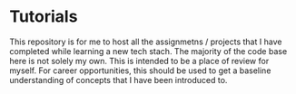 # Tutorials
This repository is for me to host all the assignmetns / projects that I have completed while learning a new tech stach. The majority of the code base here is not solely my own. This is intended to be a place of review for myself. For career opportunities, this should be used to get a baseline understanding of concepts that I have been introduced to. 
